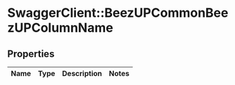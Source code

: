# SwaggerClient::BeezUPCommonBeezUPColumnName

## Properties
Name | Type | Description | Notes
------------ | ------------- | ------------- | -------------


